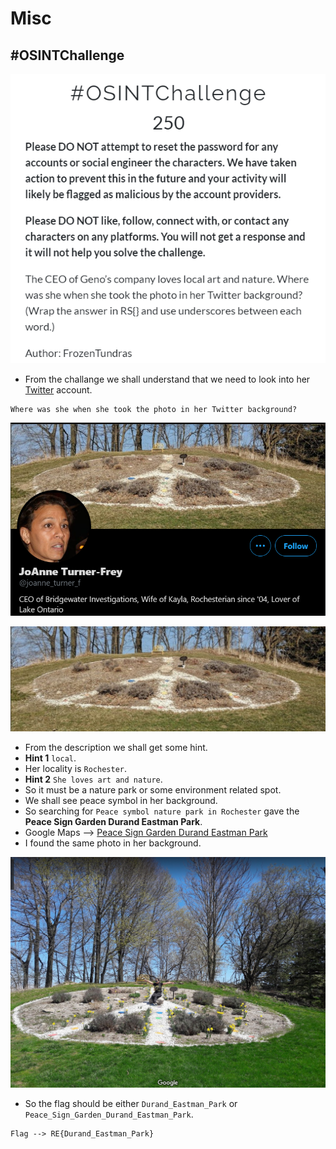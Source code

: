 # Misc

## #OSINTChallenge

![bi0s](https://github.com/a3X3k/Bi0s/blob/master/CTFs/RITSEC21/Assets/14.png?raw=true)

 - From the challange we shall understand that we need to look into her [Twitter](https://twitter.com/joanne_turner_f/with_replies) account.

```
Where was she when she took the photo in her Twitter background?
```

![bi0s](https://github.com/a3X3k/Bi0s/blob/master/CTFs/RITSEC21/Assets/15.png?raw=true)

![bi0s](https://github.com/a3X3k/Bi0s/blob/master/CTFs/RITSEC21/Assets/12.png?raw=true)

- From the description we shall get some hint. 
- **Hint 1** `local`.
- Her locality is `Rochester`.
- **Hint 2** `She loves art and nature`.
- So it must be a nature park or some environment related spot.
- We shall see peace symbol in her background.
- So searching for `Peace symbol nature park in Rochester` gave the **Peace Sign Garden Durand Eastman Park**.
- Google Maps --> [Peace Sign Garden Durand Eastman Park](https://goo.gl/maps/iNhme3t9R8ui8PsQ9)
- I found the same photo in her background.

![bi0s](https://github.com/a3X3k/Bi0s/blob/master/CTFs/RITSEC21/Assets/13.png?raw=true)

- So the flag should be either `Durand_Eastman_Park` or `Peace_Sign_Garden_Durand_Eastman_Park`.

```
Flag --> RE{Durand_Eastman_Park}
```

